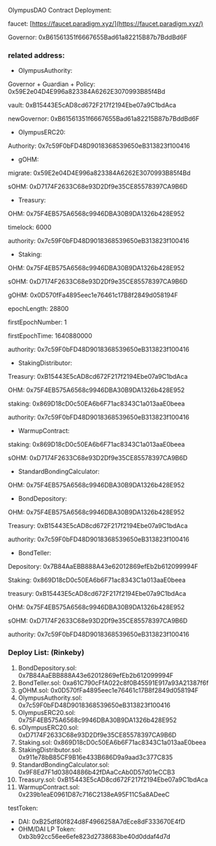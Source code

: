 OlympusDAO Contract Deployment:

faucet: [https://faucet.paradigm.xyz/](https://faucet.paradigm.xyz/)

Governor: 0xB61561351f6667655Bad61a82215B87b7BddBd6F

### related address:

- OlympusAuthority:

Governor + Guardian + Policy: 0x59E2e04D4E996a823384A6262E3070993B85f4Bd

vault: 0xB15443E5cAD8cd672F217f2194Ebe07a9C1bdAca

newGovernor: 0xB61561351f6667655Bad61a82215B87b7BddBd6F

- OlympusERC20:

Authority: 0x7c59F0bFD48D9018368539650eB313823f100416

- gOHM:

migrate: 0x59E2e04D4E996a823384A6262E3070993B85f4Bd

sOHM: 0xD7174F2633C68e93D2Df9e35CE85578397CA9B6D

- Treasury:

OHM: 0x75F4EB575A6568c9946DBA30B9DA1326b428E952

timelock: 6000

authority: 0x7c59F0bFD48D9018368539650eB313823f100416

- Staking:

OHM: 0x75F4EB575A6568c9946DBA30B9DA1326b428E952

sOHM: 0xD7174F2633C68e93D2Df9e35CE85578397CA9B6D

gOHM: 0x0D570fFa4895eec1e76461c17B8f2849d058194F

epochLength: 28800

firstEpochNumber: 1 

firstEpochTime: 1640880000

authority: 0x7c59F0bFD48D9018368539650eB313823f100416

- StakingDistributor:

Treasury: 0xB15443E5cAD8cd672F217f2194Ebe07a9C1bdAca

OHM: 0x75F4EB575A6568c9946DBA30B9DA1326b428E952

staking: 0x869D18cD0c50EA6b6F71ac8343C1a013aaE0beea

authority: 0x7c59F0bFD48D9018368539650eB313823f100416

- WarmupContract:

staking: 0x869D18cD0c50EA6b6F71ac8343C1a013aaE0beea

sOHM: 0xD7174F2633C68e93D2Df9e35CE85578397CA9B6D

- StandardBondingCalculator:

OHM: 0x75F4EB575A6568c9946DBA30B9DA1326b428E952

- BondDepository:

OHM: 0x75F4EB575A6568c9946DBA30B9DA1326b428E952

Treasury: 0xB15443E5cAD8cd672F217f2194Ebe07a9C1bdAca

authority: 0x7c59F0bFD48D9018368539650eB313823f100416

- BondTeller:

Depository: 0x7B84AaEBB888A43e62012869efEb2b612099994F

Staking: 0x869D18cD0c50EA6b6F71ac8343C1a013aaE0beea

treasury: 0xB15443E5cAD8cd672F217f2194Ebe07a9C1bdAca

OHM: 0x75F4EB575A6568c9946DBA30B9DA1326b428E952

sOHM: 0xD7174F2633C68e93D2Df9e35CE85578397CA9B6D

authority: 0x7c59F0bFD48D9018368539650eB313823f100416

### Deploy List: (Rinkeby)

1. BondDepository.sol: 0x7B84AaEBB888A43e62012869efEb2b612099994F
2. BondTeller.sol: 0xa61C790cFfA022c8f0B45591E917a93A21387f6f
3. gOHM.sol: 0x0D570fFa4895eec1e76461c17B8f2849d058194F
4. OlympusAuthority.sol: 0x7c59F0bFD48D9018368539650eB313823f100416
5. OlympusERC20.sol: 0x75F4EB575A6568c9946DBA30B9DA1326b428E952
6. sOlympusERC20.sol: 0xD7174F2633C68e93D2Df9e35CE85578397CA9B6D
7. Staking.sol: 0x869D18cD0c50EA6b6F71ac8343C1a013aaE0beea
8. StakingDistributor.sol: 0x911e78bB85CF9B16e433B686D9a9aad3c377C835
9. StandardBondingCalculator.sol: 0x9F8Ed7F1d03804886b42fDAaCcAb0D57d01eCCB3
10. Treasury.sol: 0xB15443E5cAD8cd672F217f2194Ebe07a9C1bdAca
11. WarmupContract.sol: 0x239b1eaE0961D87c716C2138eA95F11C5a8ADeeC


testToken:
- DAI: 0xB25df80f824d8F4966258A7dEce8dF333670E4fD
- OHM/DAI LP Token: 0xb3b92cc56ee6efe823d2738683be40d0ddaf4d7d
